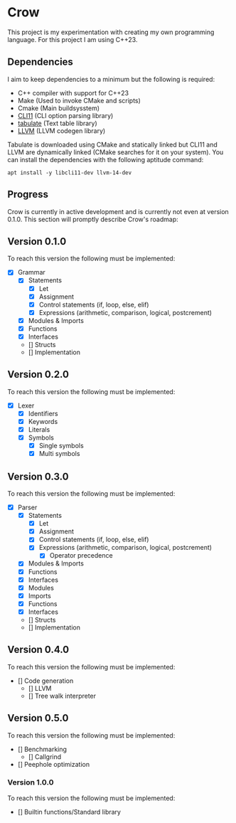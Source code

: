 Crow
====
This project is my experimentation with creating my own programming language.
For this project I am using C++23.

## Dependencies
I aim to keep dependencies to a minimum but the following is required:

- C++ compiler with support for C++23
- Make (Used to invoke CMake and scripts)
- Cmake  (Main buildsysstem)
- [CLI11](https://github.com/CLIUtils/CLI11) (CLI option parsing library)
- [tabulate](https://github.com/p-ranav/tabulate) (Text table library)
- [LLVM]() (LLVM codegen library)

Tabulate is downloaded using CMake and statically linked but CLI11 and LLVM are dynamically linked (CMake searches for it on your system).
You can install the dependencies with the following aptitude command:

```shell
apt install -y libcli11-dev llvm-14-dev
```

## Progress
Crow is currently in active development and is currently not even at version 0.1.0.
This section will promptly describe Crow's roadmap:


## Version 0.1.0
To reach this version the following must be implemented:

- [x] Grammar
  - [x] Statements
    - [x] Let
    - [x] Assignment
    - [x] Control statements (if, loop, else, elif)
    - [x] Expressions (arithmetic, comparison, logical, postcrement)
  - [x] Modules & Imports
  - [x] Functions
  - [x] Interfaces
  - [] Structs
  - [] Implementation

## Version 0.2.0
To reach this version the following must be implemented:

- [x] Lexer
  - [x] Identifiers
  - [x] Keywords
  - [x] Literals
  - [x] Symbols
    - [x] Single symbols
    - [x] Multi symbols

## Version 0.3.0
To reach this version the following must be implemented:

- [x] Parser
  - [x] Statements
    - [x] Let
    - [x] Assignment
    - [x] Control statements (if, loop, else, elif)
    - [x] Expressions (arithmetic, comparison, logical, postcrement)
	  - [x] Operator precedence
  - [x] Modules & Imports
  - [x] Functions
  - [x] Interfaces
  - [x] Modules
  - [x] Imports
  - [x] Functions
  - [x] Interfaces
  - [] Structs
  - [] Implementation

## Version 0.4.0
To reach this version the following must be implemented:

- [] Code generation
  - [] LLVM
  - [] Tree walk interpreter

## Version 0.5.0
To reach this version the following must be implemented:

 - [] Benchmarking
   - [] Callgrind
 - [] Peephole optimization

### Version 1.0.0
To reach this version the following must be implemented:

- [] Builtin functions/Standard library
